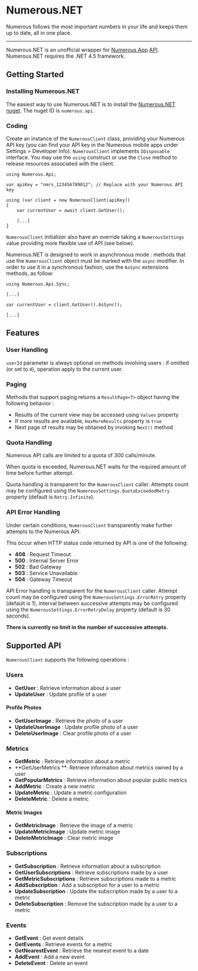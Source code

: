 # Numerous.NET

Numerous follows the most important numbers in your life and keeps them up to date, all in one place. 

----------

Numerous.NET is an unofficial wrapper for [Numerous App](http://numerousapp.com/) [API](https://developer.numerousapp.com/).
Numerous.NET requires the .NET 4.5 framework.

## Getting Started

### Installing Numerous.NET
The easiest way to use Numerous.NET is to install the [Numerous.NET nuget](https://www.nuget.org/packages/Numerous.Api/). The nuget ID is `numerous.api`.

### Coding
Create an instance of the `NumerousClient` class, providing your Numerous API key (you can find your API key in the Numerous mobile apps under Settings > Developer Info).
`NumerousClient` implements `IDisposable` interface. You may use the `using` construct or use the `Close` method to release resources associated with the client.

```
using Numerous.Api;

var apiKey = "nmrs_123456789012"; // Replace with your Numerous API key

using (var client = new NumerousClient(apiKey))
{
	var currentUser = await client.GetUser();

	[...]
}

```
`NumerousClient` initializer also have an override taking a `NumerousSettings` value providing more flexible use of API (see below).

Numerous.NET is designed to work in asynchronous mode : methods that use the `NumerousClient` object must be marked with the `async` modifier. In order to use it in a synchronous fashion, use the `AsSync` extensions methods, as follow:

```
using Numerous.Api.Sync;

[...]

var currentUser = client.GetUser().AsSync();

[...]

```

## Features

### User Handling

`userId` parameter is always optional on methods involving users : if omitted (or set to `0`), operation apply to the current user.

### Paging

Methods that support paging returns a `ResultPage<T>` object having the following behavior :
  - Results of the current view may be accessed using `Values` property
  - If more results are available, `HasMoreResults` property is `true`
  - Next page of results may be obtained by invoking `Next()` method

### Quota Handling
Numerous API calls are limited to a quota of 300 calls/minute. 

When quota is exceeded, Numerous.NET waits for the required amount of time before further attempt.

Quota handling is transparent for the `NumerousClient` caller. Attempts count may be configured using the `NumerousSettings.QuotaExceededRetry` property (default is `Retry.Infinite`).

### API Error Handling
Under certain conditions, `NumerousClient` transparently make further attempts to the Numerous API.

This occur when HTTP status code returned by API is one of the following:
 - **408** : Request Timeout
 - **500** : Internal Server Error
 - **502** : Bad Gateway
 - **503** : Service Unavailable
 - **504** : Gateway Timeout

API Error handling is transparent for the `NumerousClient` caller. Attempt count may be configured using the `NumerousSettings.ErrorRetry` property (default is 1), interval between successive attempts may be configured using the `NumerousSettings.ErrorRetryDelay` property (default is 30 seconds).

**There is currently no limit in the number of successive attempts.**


## Supported API

`NumerousClient` supports the following operations :

### Users

 - **GetUser** : Retrieve information about a user
 - **UpdateUser** : Update profile of a user

#### Profile Photos
 - **GetUserImage** : Retrieve the photo of a user
 - **UpdateUserImage** : Update profile photo of a user
 - **DeleteUserImage** : Clear profile photo of a user

### Metrics
 - **GetMetric** : Retrieve information about a metric
 - **GetUserMetrics **: Retrieve information about metrics owned by a user
 - **GetPopularMetrics** : Retrieve information about popular public metrics
 - **AddMetric** : Create a new metric
 - **UpdateMetric** : Update a metric configuration
 - **DeleteMetric** : Delete a metric

#### Metric Images
 - **GetMetricImage** : Retrieve the image of a metric
 - **UpdateMetricImage** : Update metric image
 - **DeleteMetricImage** : Clear metric image

### Subscriptions
 - **GetSubscription** : Retrieve information about a subscription
 - **GetUserSubscriptions** : Retrieve subscriptions made by a user
 - **GetMetricSubscriptions** : Retrieve subscriptions made to a metric
 - **AddSubscription** : Add a subscription for a user to a metric
 - **UpdateSubscription** : Update the subscription made by a user to a metric
 - **DeleteSubscription** : Remove the subscription made by a user to a metric

### Events
 - **GetEvent** : Get event details 
 - **GetEvents** : Retrieve events for a metric
 - **GetNearestEvent** : Retrieve the nearest event to a date
 - **AddEvent** : Add a new event
 - **DeleteEvent** : Delete an event

